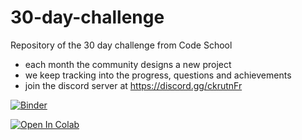 # 30-day-challenge

Repository of the 30 day challenge from Code School
- each month the community designs a new project
- we keep tracking into the progress, questions and achievements
- join the discord server at https://discord.gg/ckrutnFr

[![Binder](https://mybinder.org/badge_logo.svg)](https://mybinder.org/v2/gh/poletts/30-day-challenge/main)

[![Open In Colab](https://colab.research.google.com/assets/colab-badge.svg)](https://colab.research.google.com/github/poletts/30-day-challenge/blob/main)


